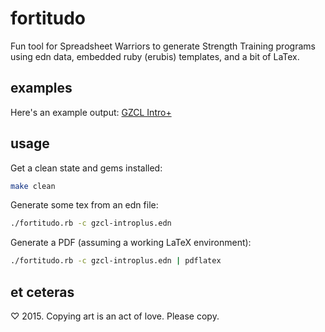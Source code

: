 # fortitudo

Fun tool for Spreadsheet Warriors to generate Strength Training programs using edn data, embedded ruby (erubis) templates, and a bit of LaTex.

## examples

Here's an example output: [GZCL Intro+](https://drive.google.com/a/dyn.com/file/d/0B7W-DkIiFiYvOHdfY1hlN3FYMnc/view)

## usage

Get a clean state and gems installed:

```bash
make clean
```

Generate some tex from an edn file:

```bash
./fortitudo.rb -c gzcl-introplus.edn
```

Generate a PDF (assuming a working LaTeX environment):

```bash
./fortitudo.rb -c gzcl-introplus.edn | pdflatex
```

## et ceteras

♡ 2015. Copying art is an act of love. Please copy.
